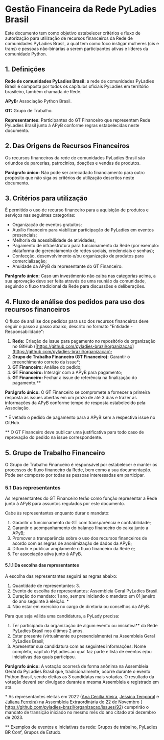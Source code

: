 # Gestão Financeira da Rede PyLadies Brasil

Este documento tem como objetivo estabelecer critérios e fluxo de autorização para utilização de recursos financeiros da Rede de comunidades PyLadies Brasil, a qual tem como foco instigar mulheres (cis e trans) e pessoas não-binárias a serem participantes ativas e líderes da comunidade Python.

## 1. Definições
**Rede de comunidades PyLadies Brasil:** a rede de comunidades PyLadies Brasil é composta por todos os capítulos oficiais PyLadies em território brasileiro, também chamada de Rede.

**APyB:** Associação Python Brasil.

**GT:** Grupo de Trabalho.

**Representantes:** Participantes do GT Financeiro que representam Rede PyLadies Brasil junto à APyB conforme regras estabelecidas neste documento. 

## 2. Das Origens de Recursos Financeiros
Os recursos financeiros da rede de comunidades PyLadies Brasil são oriundos de parcerias, patrocínios, doações e vendas de produtos.

**Parágrafo único:** Não pode ser arrecadado financiamento para outro propósito que não siga os critérios de utilização descritos neste documento.

## 3. Critérios para utilização
É permitido o uso de recurso financeiro para a aquisição de produtos e serviços nas seguintes categorias:
* Organização de eventos gratuitos;
* Auxílio financeiro para viabilizar participação de PyLadies em eventos presenciais;
* Melhoria da acessibilidade de atividades;
* Pagamento de infraestrutura para funcionamento da Rede (por exemplo: plataforma de gerenciamento de redes sociais, credenciais e senhas);
* Confecção, desenvolvimento e/ou organização de produtos para comercialização;
* Anuidade da APyB da representante do GT Financeiro.

**Parágrafo único:** Caso um investimento não caiba nas categorias acima, a sua aprovação deve ser feita através de uma reunião da comunidade, seguindo o fluxo tradicional da Rede para discussões e deliberações.

## 4. Fluxo de análise dos pedidos para uso dos recursos financeiros
O fluxo de análise dos pedidos para uso dos recursos financeiros deve seguir o passo a passo abaixo, descrito no formato "Entidade - Responsabilidade":

1. **Rede:** Criação de issue para pagamento no repositório de organização no GitHub ([https://github.com/pyladies-brazil/organizacao](https://github.com/pyladies-brazil/organizacao);
1. **Grupo de Trabalho Financeiro (GT Financeiro):** Garantir o preenchimento correto da issue*;
1. **GT Financeiro:** Análise do pedido;
1. **GT Financeiro:** Interagir com a APyB para pagamento;
1. **GT Financeiro:** Fechar a issue de referência na finalização do pagamento.**

**Parágrafo único:** O GT Financeiro se compromete a fornecer a primeira resposta às issues abertas em um prazo de até 3 dias e trazer as informações da APyB conforme tempo de resposta estabelecido pela Associação.

\* É vetado o pedido de pagamento para a APyB sem a respectiva issue no GitHub.
  
\** O GT Financeiro deve publicar uma justificativa para todo caso de reprovação do pedido na issue correspondente.

## 5. Grupo de Trabalho Financeiro
O Grupo de Trabalho Financeiro é responsável por estabelecer e manter os processos de fluxo financeiro da Rede, bem como a sua documentação. Pode ser composto por todas as pessoas interessadas em participar.

### 5.1 Das representantes
As representantes do GT Financeiro terão como função representar a Rede junto à APyB para assuntos regulados por este documento. 

Cabe às representantes enquanto durar o mandato:
1. Garantir o funcionamento do GT com transparência e confiabilidade;
1. Garantir o acompanhamento do balanço financeiro do caixa junto a APyB;
1. Promover a transparência sobre o uso dos recursos financeiros de acordo com as regras de anonimização de dados da APyB;
1. Difundir e publicar amplamente o fluxo financeiro da Rede e;
1. Ter associação ativa junto à APyB.

#### 5.1.1 Da escolha das representantes
A escolha das representantes seguirá as regras abaixo:

1. Quantidade de representantes: 3.
1. Evento de escolha de representantes: Assembleia Geral PyLadies Brasil.
1. Duração do mandato: 1 ano, sempre iniciando o mandato em 01 janeiro do ano seguinte à eleição. *
1. Não estar em exercício no cargo de diretoria ou conselhos da APyB.

Para que seja válida uma candidatura, a PyLady precisa:
1. Ter participado da organização de algum evento ou iniciativa** da Rede PyLadies Brasil nos últimos 2 anos.
1. Estar presente (virtualmente ou presencialmente) na Assembleia Geral PyLadies Brasil;
1. Apresentar sua candidatura com as seguintes informações:
    Nome completo, capítulo PyLadies ao qual faz parte e lista de eventos e/ou iniciativas das quais participou.

**Parágrafo único:** A votação ocorrerá de forma anônima na Assembleia Geral da PyLadies Brasil que, tradicionalmente, ocorre durante o evento Python Brasil, sendo eleitas as 3 candidatas mais votadas. O resultado da votação deverá ser divulgado durante a mesma Assembleia e registrado em ata.

\* As representantes eleitas em 2022 ([Ana Cecília Vieira](@cecivieira), [Jessica Temporal](@jtemporal) e [Juliana Ferreira](@julianafalves)) na Assembleia Extraordinária de 22 de Novembro (​​https://github.com/pyladies-brazil/organizacao/issues/92) cumprirão o mandato de transição iniciado no mesmo mês do ano citado até dezembro de 2023.

\** Exemplos de eventos e iniciativas da rede: Grupos de trabalho, PyLadies BR Conf, Grupos de Estudo.
